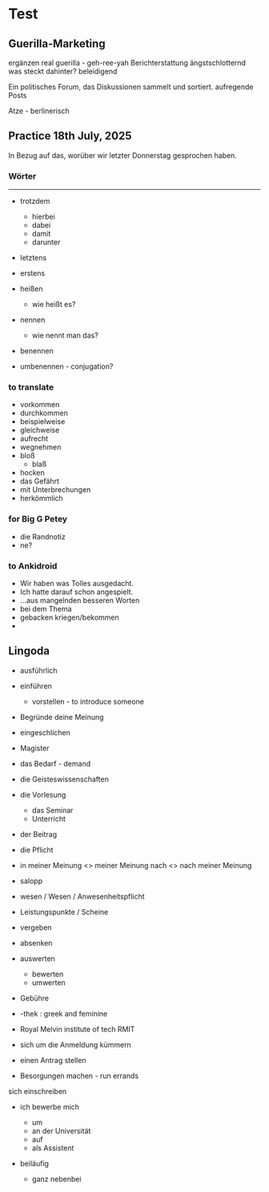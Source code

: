 # Test
## Guerilla-Marketing
ergänzen
real
guerilla - geh-ree-yah
Berichterstattung
ängstschlotternd
was steckt dahinter?
beleidigend

Ein politisches Forum, das Diskussionen sammelt und sortiert.
aufregende Posts

Atze - berlinerisch

## Practice 18th July, 2025

In Bezug auf das, worüber wir letzter Donnerstag gesprochen haben.

### Wörter
---
- trotzdem
	- hierbei
	- dabei
	- damit
	- darunter

- letztens
- erstens

- heißen
	- wie heißt es?
- nennen
	- wie nennt man das?
- benennen
- umbenennen - conjugation?
### to translate
- vorkommen
- durchkommen
- beispielweise
- gleichweise
- aufrecht
- wegnehmen
- bloß
	- blaß
- hocken
- das Gefährt
- mit Unterbrechungen
- herkömmlich

### for Big G Petey
- die Randnotiz
- ne?

### to Ankidroid
- Wir haben was Tolles ausgedacht.
- Ich hatte darauf schon angespielt.
- ...aus mangelnden besseren Worten
- bei dem Thema
- gebacken kriegen/bekommen
- 

## Lingoda
- ausführlich
- einführen
	- vorstellen - to introduce someone
- Begründe deine Meinung
- eingeschlichen
- Magister


- das Bedarf - demand
- die Geisteswissenschaften
- die Vorlesung
	- das Seminar
	- Unterricht
- der Beitrag
- die Pflicht

- in meiner Meinung <> meiner Meinung nach <> nach meiner Meinung
- salopp
- wesen / Wesen / Anwesenheitspflicht
- Leistungspunkte / Scheine
- vergeben
- absenken
- auswerten
	- bewerten
	- umwerten
- Gebühre
- -thek : greek and feminine
- Royal Melvin institute of tech RMIT

- sich um die Anmeldung kümmern
- einen Antrag stellen
- Besorgungen machen - run errands

sich einschreiben
- ich bewerbe mich
	- um 
	- an der Universität
	- auf 
	- als Assistent

- beiläufig
	- ganz nebenbei